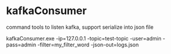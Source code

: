 # kafkaConsumer
command tools to listen kafka, support serialize into json file

kafkaConsumer.exe -ip=127.0.0.1 -topic=test-topic -user=admin -pass=admin -filter=my_filter_word -json-out=logs.json
